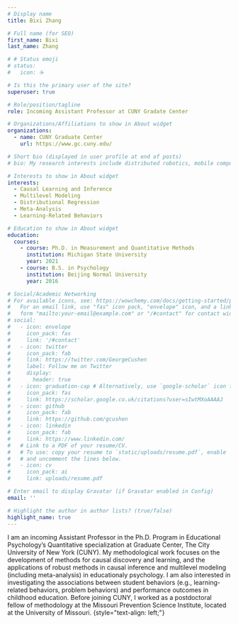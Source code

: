 ```yaml
---
# Display name
title: Bixi Zhang

# Full name (for SEO)
first_name: Bixi
last_name: Zhang

# # Status emoji
# status:
#   icon: ☕️

# Is this the primary user of the site?
superuser: true

# Role/position/tagline
role: Incoming Assistant Professor at CUNY Gradate Center

# Organizations/Affiliations to show in About widget
organizations:
  - name: CUNY Graduate Center
    url: https://www.gc.cuny.edu/

# Short bio (displayed in user profile at end of posts)
# bio: My research interests include distributed robotics, mobile computing and programmable matter.

# Interests to show in About widget
interests:
  - Causal Learning and Inference
  - Multilevel Modeling
  - Distributional Regression
  - Meta-Analysis
  - Learning-Related Behaviors

# Education to show in About widget
education:
  courses:
    - course: Ph.D. in Measurement and Quantitative Methods
      institution: Michigan State University
      year: 2021
    - course: B.S. in Psychology
      institution: Beijing Normal University
      year: 2016

# Social/Academic Networking
# For available icons, see: https://wowchemy.com/docs/getting-started/page-builder/#icons
#   For an email link, use "fas" icon pack, "envelope" icon, and a link in the
#   form "mailto:your-email@example.com" or "/#contact" for contact widget.
# social:
#   - icon: envelope
#     icon_pack: fas
#     link: '/#contact'
#   - icon: twitter
#     icon_pack: fab
#     link: https://twitter.com/GeorgeCushen
#     label: Follow me on Twitter
#     display:
#       header: true
#   - icon: graduation-cap # Alternatively, use `google-scholar` icon from `ai` icon pack
#     icon_pack: fas
#     link: https://scholar.google.co.uk/citations?user=sIwtMXoAAAAJ
#   - icon: github
#     icon_pack: fab
#     link: https://github.com/gcushen
#   - icon: linkedin
#     icon_pack: fab
#     link: https://www.linkedin.com/
#   # Link to a PDF of your resume/CV.
#   # To use: copy your resume to `static/uploads/resume.pdf`, enable `ai` icons in `params.yaml`,
#   # and uncomment the lines below.
#   - icon: cv
#     icon_pack: ai
#     link: uploads/resume.pdf

# Enter email to display Gravatar (if Gravatar enabled in Config)
email: ''

# Highlight the author in author lists? (true/false)
highlight_name: true
---
```


I am an incoming Assistant Professor in the Ph.D. Program in Educational Psychology’s Quantitative specialization at  Graduate Center, The City University of New York (CUNY). My methodological work focuses on the development of methods for causal discovery and learning, and the applications of robust methods in causal inference and multilevel modeling (including meta-analysis) in educationaly psychology. I am also interested in investigating the associations between student behaviors (e.g., learning-related behaviors, problem behaviors) and performance outcomes in childhood education. Before joining CUNY, I worked as a postdoctoral fellow of methodology at the Missouri Prevention Science Institute, located at the University of Missouri.
{style="text-align: left;"}
